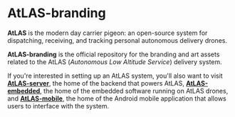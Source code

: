 # AtLAS-branding

**AtLAS** is the modern day carrier pigeon: an open-source system for dispatching, receiving, and tracking personal autonomous delivery drones.

**AtLAS-branding** is the official repository for the branding and art assets related to the AtLAS (*Autonomous Low Altitude Service*) delivery system.

If you're interested in setting up an AtLAS system, you'll also want to visit [**AtLAS-server**](https://github.com/AtLAS-WVU/AtLAS-server), the home of the backend that powers AtLAS, [**AtLAS-embedded**](https://github.com/AtLAS-WVU/AtLAS-embedded), the home of the embedded software running on AtLAS drones, and [**AtLAS-mobile**](https://github.com/AtLAS-WVU/AtLAS-mobile), the home of the Android mobile application that allows users to interface with the system.
